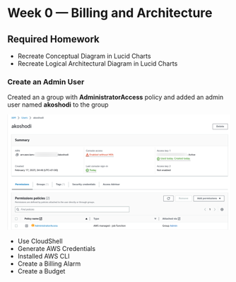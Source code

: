 # Week 0 — Billing and Architecture
## Required Homework
- Recreate Conceptual Diagram in Lucid Charts
- Recreate Logical Architectural Diagram in Lucid Charts
### Create an Admin User
Created an a group with **AdministratorAccess** policy and added an admin user named **akoshodi** to the group

![alt Identity and Access Management (IAM) user](assets/0-IAM-admin-user.png)
- Use CloudShell
- Generate AWS Credentials
- Installed AWS CLI
- Create a Billing Alarm
- Create a Budget
